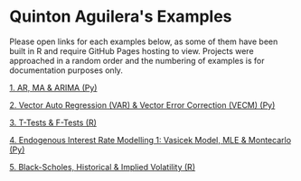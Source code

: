 <h1>Quinton Aguilera's Examples</h1>

Please open links for each examples below, as some of them have been built in R and require GitHub Pages hosting to view. Projects were approached in a random order and the numbering of examples is for documentation purposes only.

[1. AR, MA & ARIMA (Py)](https://github.com/TheChicagoStrategy/FinanceExamples/blob/main/1.%20AR%2C%20MA%2C%20ARIMA%20.ipynb)<br>

[2. Vector Auto Regression (VAR) & Vector Error Correction (VECM) (Py)](https://github.com/TheChicagoStrategy/FinanceExamples/blob/main/2.VectorAutoRegression(VAR)&VectorErrorCorrectionModels(VECM).ipynb)<br>

[3. T-Tests & F-Tests (R)](https://thechicagostrategy.github.io/FinanceExamples/3.%20t_tests_&_f_test.nb.html)<br>

[4. Endogenous Interest Rate Modelling 1: Vasicek Model, MLE & Montecarlo (Py)](https://github.com/TheChicagoStrategy/FinanceExamples/blob/main/4.EndogenousInterestRateModelling1-VasicekModel%20MaximumLikelihoodEstimationMontecarloSimulation.ipynb)<br>

[5. Black-Scholes, Historical & Implied Volatility (R)](https://thechicagostrategy.github.io/FinanceExamples/5.%20Black_Scholes.nb.html)<br>
